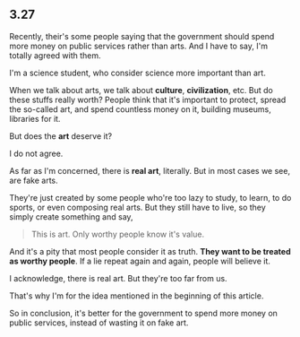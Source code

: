 ## 3.27

Recently, their's some people saying that the government should spend more money on public services rather than arts.
And I have to say, I'm totally agreed with them.

I'm a science student, who consider science more important than art.

When we talk about arts, we talk about **culture**, **civilization**, etc. But do these stuffs really worth?
People think that it's important to protect, spread the so-called art, and spend countless money on it,
building museums, libraries for it.

But does the **art** deserve it?

I do not agree.

As far as I'm concerned, there is **real art**, literally. But in most cases we see, are fake arts.

They're just created by some people who're too lazy to study, to learn, to do sports, or even composing real arts.
But they still have to live, so they simply create something and say,

> This is art. Only worthy people know it's value.<br/>

And it's a pity that most people consider it as truth. **They want to be treated as worthy people**.
If a lie repeat again and again, people will believe it.

I acknowledge, there is real art. But they're too far from us.

That's why I'm for the idea mentioned in the beginning of this article.

So in conclusion, it's better for the government to spend more money on public services,
instead of wasting it on fake art.